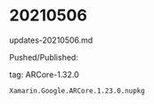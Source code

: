 # 20210506

updates-20210506.md

Pushed/Published:

tag: ARCore-1.32.0

```
Xamarin.Google.ARCore.1.23.0.nupkg
```